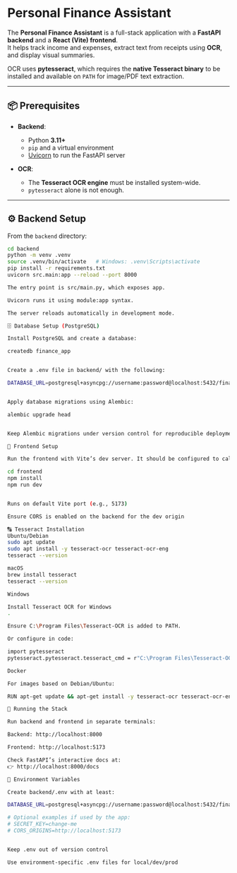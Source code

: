 # Personal Finance Assistant

The **Personal Finance Assistant** is a full-stack application with a **FastAPI backend** and a **React (Vite) frontend**.  
It helps track income and expenses, extract text from receipts using **OCR**, and display visual summaries.

OCR uses **pytesseract**, which requires the **native Tesseract binary** to be installed and available on `PATH` for image/PDF text extraction.

---

## 📦 Prerequisites

- **Backend**:  
  - Python **3.11+**  
  - `pip` and a virtual environment  
  - [Uvicorn](https://www.uvicorn.org/) to run the FastAPI server  

- **OCR**:  
  - The **Tesseract OCR engine** must be installed system-wide.  
  - `pytesseract` alone is not enough.  

---

## ⚙️ Backend Setup

From the `backend` directory:

```bash
cd backend
python -m venv .venv
source .venv/bin/activate   # Windows: .venv\Scripts\activate
pip install -r requirements.txt
uvicorn src.main:app --reload --port 8000

The entry point is src/main.py, which exposes app.

Uvicorn runs it using module:app syntax.

The server reloads automatically in development mode.

🗄 Database Setup (PostgreSQL)

Install PostgreSQL and create a database:

createdb finance_app


Create a .env file in backend/ with the following:

DATABASE_URL=postgresql+asyncpg://username:password@localhost:5432/finance_app


Apply database migrations using Alembic:

alembic upgrade head


Keep Alembic migrations under version control for reproducible deployments.

🎨 Frontend Setup

Run the frontend with Vite’s dev server. It should be configured to call the backend API at http://localhost:8000 during development.

cd frontend
npm install
npm run dev


Runs on default Vite port (e.g., 5173)

Ensure CORS is enabled on the backend for the dev origin

🔠 Tesseract Installation
Ubuntu/Debian
sudo apt update
sudo apt install -y tesseract-ocr tesseract-ocr-eng
tesseract --version

macOS
brew install tesseract
tesseract --version

Windows

Install Tesseract OCR for Windows
.

Ensure C:\Program Files\Tesseract-OCR is added to PATH.

Or configure in code:

import pytesseract
pytesseract.pytesseract.tesseract_cmd = r"C:\Program Files\Tesseract-OCR\tesseract.exe"

Docker

For images based on Debian/Ubuntu:

RUN apt-get update && apt-get install -y tesseract-ocr tesseract-ocr-eng && rm -rf /var/lib/apt/lists/*

🚀 Running the Stack

Run backend and frontend in separate terminals:

Backend: http://localhost:8000

Frontend: http://localhost:5173

Check FastAPI’s interactive docs at:
👉 http://localhost:8000/docs

🔑 Environment Variables

Create backend/.env with at least:

DATABASE_URL=postgresql+asyncpg://username:password@localhost:5432/finance_app

# Optional examples if used by the app:
# SECRET_KEY=change-me
# CORS_ORIGINS=http://localhost:5173


Keep .env out of version control

Use environment-specific .env files for local/dev/prod